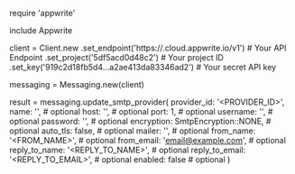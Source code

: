 require 'appwrite'

include Appwrite

client = Client.new
    .set_endpoint('https://<REGION>.cloud.appwrite.io/v1') # Your API Endpoint
    .set_project('5df5acd0d48c2') # Your project ID
    .set_key('919c2d18fb5d4...a2ae413da83346ad2') # Your secret API key

messaging = Messaging.new(client)

result = messaging.update_smtp_provider(
    provider_id: '<PROVIDER_ID>',
    name: '<NAME>', # optional
    host: '<HOST>', # optional
    port: 1, # optional
    username: '<USERNAME>', # optional
    password: '<PASSWORD>', # optional
    encryption: SmtpEncryption::NONE, # optional
    auto_tls: false, # optional
    mailer: '<MAILER>', # optional
    from_name: '<FROM_NAME>', # optional
    from_email: 'email@example.com', # optional
    reply_to_name: '<REPLY_TO_NAME>', # optional
    reply_to_email: '<REPLY_TO_EMAIL>', # optional
    enabled: false # optional
)
